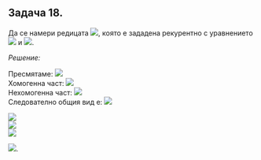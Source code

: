 ## Задача 18.

Да се намери редицата <img src="https://latex.codecogs.com/svg.latex?\Large&space;\{a_n\}_0^{\infty}">, която е зададена рекурентно с уравнението <img src="https://latex.codecogs.com/svg.latex?\Large&space;a_{n+1}=-3a_n+(2n+1)5^n"> и <img src="https://latex.codecogs.com/svg.latex?\Large&space;a_0=0">.

*Решение:*

Пресмятаме: <img src="https://latex.codecogs.com/svg.latex?\Large&space;a_1=-3a_0+(2.0+1)5^0=1;{\;}a_2=-3a_1+(2.1+1)5^1=-3+3.5=12"><br>
Хомогенна част: <img src="https://latex.codecogs.com/svg.latex?\Large&space;p(-3)^n"><br>
Нехомогенна част: <img src="https://latex.codecogs.com/svg.latex?\Large&space;(qn+r)5^n"><br>
Следователно общия вид е: <img src="https://latex.codecogs.com/svg.latex?\Large&space;\underbrace{a_n=p(-3)^n+(qn+r)5^n}">

 <img src="https://latex.codecogs.com/svg.latex?\Large&space;0=a_0=p+r"><br>
  <img src="https://latex.codecogs.com/svg.latex?\Large&space;1=a_1=-3p+5q+5r"><br>
   <img src="https://latex.codecogs.com/svg.latex?\Large&space;12=a_2=9p+(2q+r).25=9p+50q+25r">
   
<img src="https://latex.codecogs.com/svg.latex?A=\left(\begin{matrix}1&0&1&0\\-3&5&5&1\\9&50&25&12\\\end{matrix}\right)\sim\left(\begin{matrix}1&0&1&0\\-8&5&0&1\\-16&50&0&12\\\end{matrix}\right)\sim\left(\begin{matrix}1&0&1&0\\-8&5&0&1\\0&40&0&10\\\end{matrix}\right)\sim\left(\begin{matrix}1&0&0&\frac{1}{32}\\0&1&0&\frac{1}{4}\\0&0&1&-\frac{1}{32}\\\end{matrix}\right)\Rightarrow{p=\frac{1}{32},q=\frac{1}{4},r=-\frac{1}{32}}.<br>\Rightarrow{a_n=\frac{1}{32}.(-3)^n+(\frac{1}{4}n-\frac{1}{32}).5^n}">.
